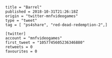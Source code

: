 ```
title = "Barrel"
published = 2018-10-31T21:26:18Z
origin = "twitter-mnfvideogames"
type = "tweet"
tag = [ "ps4share", "red-dead-redemption-2",]

[twitter]
account = "mnfvideogames"
first_tweet = "1057745605236346880"
retweets = 0
favourites = 0
```

<p class='image'><img src='https://mnf.m17s.net/2018/10/31/Dq3eBYAXgAUXnGA.jpg' alt=''></p>

